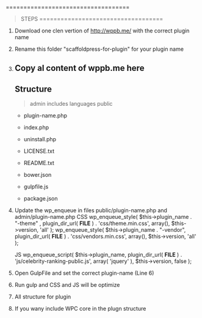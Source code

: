 ===================================
> STEPS
===================================
1. Download one clen vertion of http://wppb.me/ with the correct plugin name
2. Rename this folder "scaffoldpress-for-plugin" for your plugin name
3. Copy al content of wppb.me here
	-------------
	Structure
	-------------
	> admin
	> includes
	> languages
	> public
	- plugin-name.php
	- index.php
	- uninstall.php	
	- LICENSE.txt
	- README.txt
	
	- bower.json
	- gulpfile.js
	- package.json

4. Update the wp_enqueue in files public/plugin-name.php and admin/plugin-name.php
	CSS
	wp_enqueue_style( $this->plugin_name . "-theme" , plugin_dir_url( __FILE__ ) . 'css/theme.min.css',   array(), $this->version, 'all' );
	wp_enqueue_style( $this->plugin_name . "-vendor", plugin_dir_url( __FILE__ ) . 'css/vendors.min.css', array(), $this->version, 'all' );

	JS
	wp_enqueue_script( $this->plugin_name, plugin_dir_url( __FILE__ ) . 'js/celebrity-ranking-public.js', array( 'jquery' ), $this->version, false );

5. Open GulpFile and set the correct plugin-name (Line 6)
6. Run gulp and CSS and JS will be optimize
7. All structure for plugin
8. If you wany include WPC core in the plugn structure